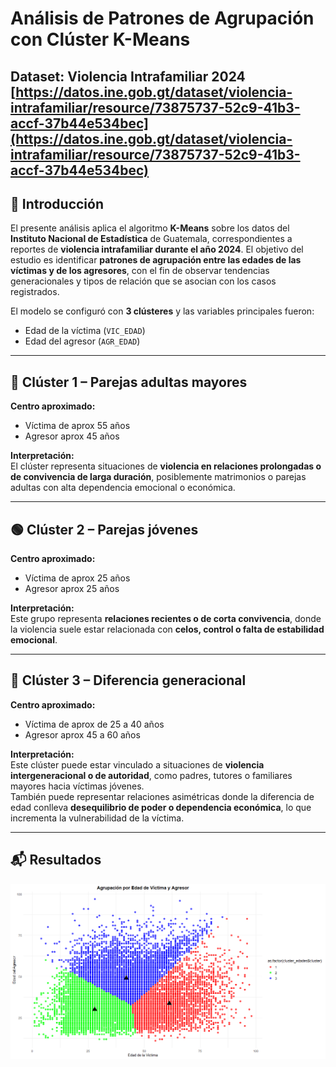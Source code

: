 # Análisis de Patrones de Agrupación con Clúster K-Means  
**Dataset:** Violencia Intrafamiliar 2024  
[https://datos.ine.gob.gt/dataset/violencia-intrafamiliar/resource/73875737-52c9-41b3-accf-37b44e534bec](https://datos.ine.gob.gt/dataset/violencia-intrafamiliar/resource/73875737-52c9-41b3-accf-37b44e534bec)  
---

## 📘 Introducción  
El presente análisis aplica el algoritmo **K-Means** sobre los datos del **Instituto Nacional de Estadística** de Guatemala, correspondientes a reportes de **violencia intrafamiliar durante el año 2024**. El objetivo del estudio es identificar **patrones de agrupación entre las edades de las víctimas y de los agresores**, con el fin de observar tendencias generacionales y tipos de relación que se asocian con los casos registrados.  

El modelo se configuró con **3 clústeres** y las variables principales fueron:
- Edad de la víctima (`VIC_EDAD`)  
- Edad del agresor (`AGR_EDAD`)  

---

## 🔴 Clúster 1 – Parejas adultas mayores  
**Centro aproximado:**  
 - Víctima de aprox 55 años 
 - Agresor aprox 45 años  

**Interpretación:**  
El clúster representa situaciones de **violencia en relaciones prolongadas o de convivencia de larga duración**, posiblemente matrimonios o parejas adultas con alta dependencia emocional o económica.

---

## 🟢 Clúster 2 – Parejas jóvenes  
**Centro aproximado:**  
 - Víctima de aprox 25 años 
 - Agresor aprox 25 años   

**Interpretación:**  
Este grupo representa **relaciones recientes o de corta convivencia**, donde la violencia suele estar relacionada con **celos, control o falta de estabilidad emocional**.  

---

## 🔵 Clúster 3 – Diferencia generacional  
**Centro aproximado:**  
 - Víctima de aprox de 25 a 40 años 
 - Agresor aprox 45 a 60 años  


**Interpretación:**  
Este clúster puede estar vinculado a situaciones de **violencia intergeneracional o de autoridad**, como padres, tutores o familiares mayores hacia víctimas jóvenes.  
También puede representar relaciones asimétricas donde la diferencia de edad conlleva **desequilibrio de poder o dependencia económica**, lo que incrementa la vulnerabilidad de la víctima.

---

## 📬 Resultados  

![Gráfico de K-Means](Rplot01.png)
